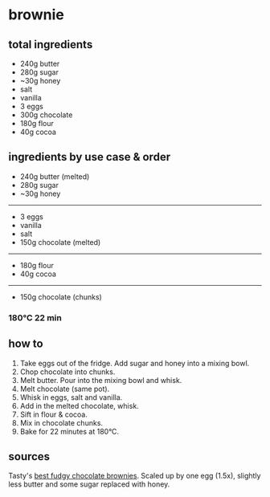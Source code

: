 # brownie

## total ingredients

- 240g butter
- 280g sugar
- ~30g honey
- salt
- vanilla
- 3 eggs
- 300g chocolate
- 180g flour
- 40g cocoa

## ingredients by use case & order

- 240g butter (melted)
- 280g sugar
- ~30g honey
---
- 3 eggs
- vanilla
- salt
- 150g chocolate (melted)
---
- 180g flour
- 40g cocoa
--- 
- 150g chocolate (chunks)

### 180°C 22 min

## how to

1. Take eggs out of the fridge. Add sugar and honey into a mixing bowl.
2. Chop chocolate into chunks.
3. Melt butter. Pour into the mixing bowl and whisk.
4. Melt chocolate (same pot).
5. Whisk in eggs, salt and vanilla.
6. Add in the melted chocolate, whisk.
7. Sift in flour & cocoa.
8. Mix in chocolate chunks.
9. Bake for 22 minutes at 180°C.

## sources

Tasty's [best fudgy chocolate brownies](https://www.youtube.com/watch?v=lIb_741_dIw). Scaled up by one egg (1.5x), slightly less butter and some sugar replaced with honey.
